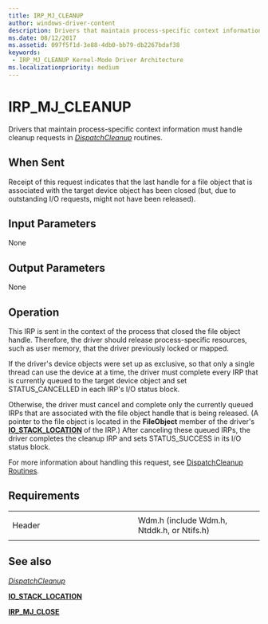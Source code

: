 ```yaml
---
title: IRP_MJ_CLEANUP
author: windows-driver-content
description: Drivers that maintain process-specific context information must handle cleanup requests in DispatchCleanup routines.
ms.date: 08/12/2017
ms.assetid: 097f5f1d-3e88-4db0-bb79-db2267bdaf38
keywords:
 - IRP_MJ_CLEANUP Kernel-Mode Driver Architecture
ms.localizationpriority: medium
---
```


# IRP\_MJ\_CLEANUP


Drivers that maintain process-specific context information must handle cleanup requests in [*DispatchCleanup*](https://msdn.microsoft.com/library/windows/hardware/ff543233) routines.

When Sent
---------

Receipt of this request indicates that the last handle for a file object that is associated with the target device object has been closed (but, due to outstanding I/O requests, might not have been released).

## Input Parameters


None

## Output Parameters


None

Operation
---------

This IRP is sent in the context of the process that closed the file object handle. Therefore, the driver should release process-specific resources, such as user memory, that the driver previously locked or mapped.

If the driver's device objects were set up as exclusive, so that only a single thread can use the device at a time, the driver must complete every IRP that is currently queued to the target device object and set STATUS\_CANCELLED in each IRP's I/O status block.

Otherwise, the driver must cancel and complete only the currently queued IRPs that are associated with the file object handle that is being released. (A pointer to the file object is located in the **FileObject** member of the driver's [**IO\_STACK\_LOCATION**](https://msdn.microsoft.com/library/windows/hardware/ff550659) of the IRP.) After canceling these queued IRPs, the driver completes the cleanup IRP and sets STATUS\_SUCCESS in its I/O status block.

For more information about handling this request, see [DispatchCleanup Routines](https://msdn.microsoft.com/library/windows/hardware/ff543242).

Requirements
------------

<table>
<colgroup>
<col width="50%" />
<col width="50%" />
</colgroup>
<tbody>
<tr class="odd">
<td><p>Header</p></td>
<td>Wdm.h (include Wdm.h, Ntddk.h, or Ntifs.h)</td>
</tr>
</tbody>
</table>

## See also


[*DispatchCleanup*](https://msdn.microsoft.com/library/windows/hardware/ff543233)

[**IO\_STACK\_LOCATION**](https://msdn.microsoft.com/library/windows/hardware/ff550659)

[**IRP\_MJ\_CLOSE**](irp-mj-close.md)

 

 




